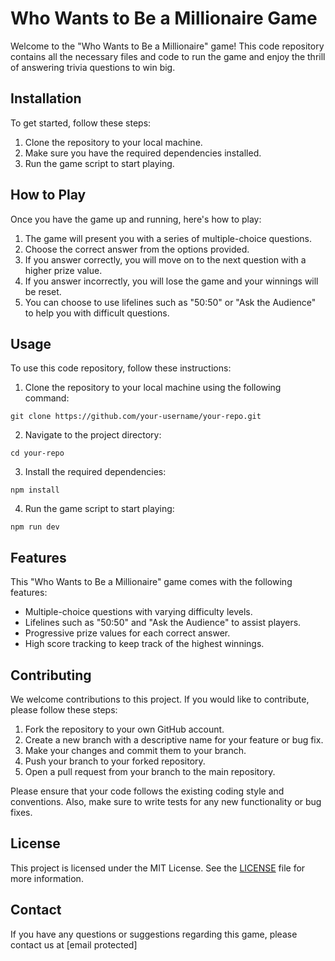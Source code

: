# Who Wants to Be a Millionaire Game

Welcome to the "Who Wants to Be a Millionaire" game! This code repository contains all the necessary files and code to run the game and enjoy the thrill of answering trivia questions to win big.

## Installation

To get started, follow these steps:

1. Clone the repository to your local machine.
2. Make sure you have the required dependencies installed.
3. Run the game script to start playing.

## How to Play

Once you have the game up and running, here's how to play:

1. The game will present you with a series of multiple-choice questions.
2. Choose the correct answer from the options provided.
3. If you answer correctly, you will move on to the next question with a higher prize value.
4. If you answer incorrectly, you will lose the game and your winnings will be reset.
5. You can choose to use lifelines such as "50:50" or "Ask the Audience" to help you with difficult questions.

## Usage

To use this code repository, follow these instructions:

1. Clone the repository to your local machine using the following command:
  ```
  git clone https://github.com/your-username/your-repo.git
  ```

2. Navigate to the project directory:
  ```
  cd your-repo
  ```

3. Install the required dependencies:
  ```
  npm install
  ```

4. Run the game script to start playing:
  ```
  npm run dev
  ```

## Features

This "Who Wants to Be a Millionaire" game comes with the following features:

- Multiple-choice questions with varying difficulty levels.
- Lifelines such as "50:50" and "Ask the Audience" to assist players.
- Progressive prize values for each correct answer.
- High score tracking to keep track of the highest winnings.

## Contributing

We welcome contributions to this project. If you would like to contribute, please follow these steps:

1. Fork the repository to your own GitHub account.
2. Create a new branch with a descriptive name for your feature or bug fix.
3. Make your changes and commit them to your branch.
4. Push your branch to your forked repository.
5. Open a pull request from your branch to the main repository.

Please ensure that your code follows the existing coding style and conventions. Also, make sure to write tests for any new functionality or bug fixes.

## License

This project is licensed under the MIT License. See the [LICENSE](LICENSE) file for more information.

## Contact

If you have any questions or suggestions regarding this game, please contact us at [email protected]
